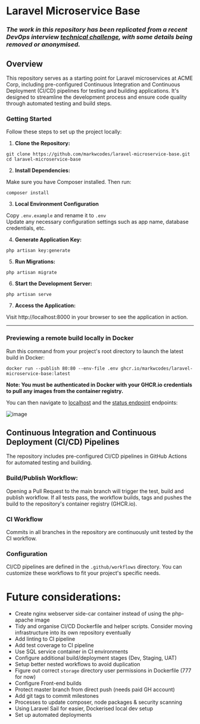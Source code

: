 # Laravel Microservice Base

### _The work in this repository has been replicated from a recent DevOps interview [technical challenge](CHALLENGE.md), with some details being removed or anonymised._

## Overview

This repository serves as a starting point for Laravel microservices at ACME Corp, including pre-configured Continuous Integration and Continuous Deployment (CI/CD) pipelines for testing and building applications. It's designed to streamline the development process and ensure code quality through automated testing and build steps.

### Getting Started
Follow these steps to set up the project locally:

1. **Clone the Repository:**
```
git clone https://github.com/markwcodes/laravel-microservice-base.git
cd laravel-microservice-base
```

2. **Install Dependencies:**
  
Make sure you have Composer installed. Then run:

```
composer install
```

3. **Local Environment Configuration**

Copy `.env.example` and rename it to `.env`\
Update any necessary configuration settings such as app name, database credentials, etc.

4. **Generate Application Key:**
```
php artisan key:generate
```

5. **Run Migrations:**
```
php artisan migrate
```

6. **Start the Development Server:**
```
php artisan serve
```

7. **Access the Application:**
 
Visit http://localhost:8000 in your browser to see the application in action.

---

### Previewing a remote build locally in Docker
Run this command from your project's root directory to launch the latest build in Docker:
```
docker run --publish 80:80 --env-file .env ghcr.io/markwcodes/laravel-microservice-base:latest
```

**Note: You must be authenticated in Docker with your GHCR.io credentials to pull any images from the container registry.**

You can then navigate to [localhost](http://localhost/) and the [status endpoint](http://localhost/status) endpoints:

![image](https://github.com/markwcodes/laravel-microservice-base/assets/7064464/4142ea1b-d77c-4020-875c-edbafa6a8bb1)

## Continuous Integration and Continuous Deployment (CI/CD) Pipelines

The repository includes pre-configured CI/CD pipelines in GitHub Actions for automated testing and building.

### Build/Publish Workflow:
Opening a Pull Request to the main branch will trigger the test, build and publish workflow.
If all tests pass, the workflow builds, tags and pushes the build to the repository's container registry (GHCR.io).

### CI Workflow
Commits in all branches in the repository are continuously unit tested by the CI workflow.

### Configuration
CI/CD pipelines are defined in the `.github/workflows` directory. You can customize these workflows to fit your project's specific needs.

# Future considerations:

- Create nginx webserver side-car container instead of using the php-apache image
- Tidy and organise CI/CD Dockerfile and helper scripts. Consider moving infrastructure into its own repository eventually
- Add linting to CI pipeline
- Add test coverage to CI pipeline
- Use SQL service container in CI environments
- Configure additional build/deployment stages (Dev, Staging, UAT)
- Setup better nested workflows to avoid duplication
- Figure out correct `storage` directory user permissions in Dockerfile (777 for now)
- Configure Front-end builds
- Protect master branch from direct push (needs paid GH account)
- Add git tags to commit milestones
- Processes to update composer, node packages & security scanning
- Using Laravel Sail for easier, Dockerised local dev setup
- Set up automated deployments
